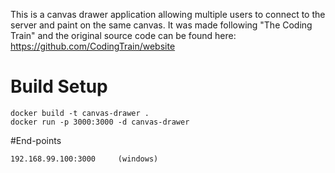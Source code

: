 This is a canvas drawer application allowing multiple users to connect to the server and  paint on the same canvas. It was made following "The Coding Train" and the original source code can be found here: https://github.com/CodingTrain/website 

# Build Setup

    docker build -t canvas-drawer .
    docker run -p 3000:3000 -d canvas-drawer

#End-points

    192.168.99.100:3000     (windows)